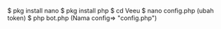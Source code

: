 

$ pkg install nano
$ pkg install php
$ cd Veeu
$ nano config.php (ubah token)
$ php bot.php (Nama config=> "config.php")

